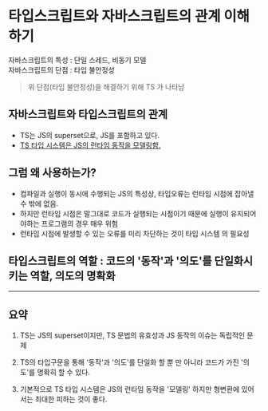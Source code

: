 # 타입스크립트와 자바스크립트의 관계 이해하기

자바스크립트의 특성 : 단일 스레드, 비동기 모델 <br>
자바스크립트의 단점 : 타입 불안정성

> 위 단점(타입 불안정성)을 해결하기 위해 TS 가 나타남

## 자바스크립트와 타입스크립트의 관계

- TS는 JS의 superset으로, JS를 포함하고 있다.
- [TS 타입 시스템은 JS의 런타임 동작을 모델링함.](https://github.com/code-bibliotheca/effective-typescript/issues/1)
  <br/>

## 그럼 왜 사용하는가?

- 컴파일과 실행이 동시에 수행되는 JS의 특성상, 타입오류는 런타임 시점에 잡아낼 수 밖에 없음.
- 하지만 런타임 시점은 말그대로 코드가 실행되는 시점이기 때문에 실행이 유지되어야하는 프로그램의 경우 매우 위험
- 런타임 시점에 발생할 수 있는 오류를 미리 차단하는 것이 타입 시스템 의 필요성

## 타입스크립트의 역할 : 코드의 '동작'과 '의도'를 단일화시키는 역할, 의도의 명확화

<hr/>

## 요약

1. TS는 JS의 superset이지만, TS 문법의 유효성과 JS 동작의 이슈는 독립적인 문제

2. TS의 타입구문을 통해 '동작'과 '의도'를 단일화 할 뿐 만 아니라 코드가 가진 '의도'를 명확히 할 수 있다.

3. 기본적으로 TS 타입 시스템은 JS의 런타임 동작을 '모델링' 하지만 형변환에 있어서는 최대한 피하는 것이 좋다.
